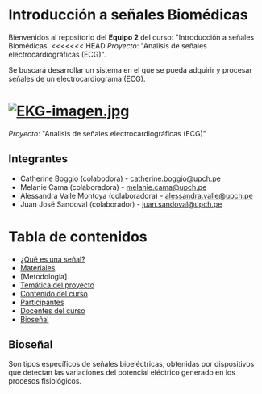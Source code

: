 # Introducción a señales Biomédicas
Bienvenidos al repositorio del **Equipo 2** del curso: "Introducción a señales Biomédicas.
<<<<<<< HEAD
_Proyecto_: "Analisis de señales electrocardiográficas (ECG)".

Se buscará desarrollar un sistema en el que se pueda adquirir y procesar señales de un electrocardiograma (ECG).

[![EKG-imagen.jpg](https://i.postimg.cc/Kz2nWnmf/EKG-imagen.jpg)](https://postimg.cc/f38ttStS)
=======
_Proyecto_: "Analisis de señales electrocardiográficas (ECG)"

## Integrantes 
 * Catherine Boggio (colabodora) - catherine.boggio@upch.pe
 * Melanie Cama (colaboradora) - melanie.cama@upch.pe 
 * Alessandra Valle Montoya (colaboradora) - alessandra.valle@upch.pe 
 * Juan José Sandoval (colaborador) - juan.sandoval@upch.pe <h5>

# Tabla de contenidos
- [¿Qué es una señal?](#Queesunaseñal)
- [Materiales](#Materiales)
- [Metodologia]
- [Temática del proyecto](#Tematicadelproyecto)
- [Contenido del curso](#Contenidodelcurso)
- [Participantes](#Participantes)
- [Docentes del curso](#Docentesdelcurso)
- [Bioseñal](#Bioseñal)


## Bioseñal
Son tipos específicos de señales bioeléctricas, obtenidas por dispositivos que detectan las variaciones del potencial eléctrico generado en los procesos fisiológicos.
